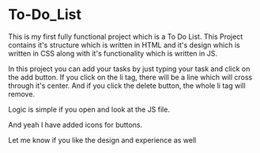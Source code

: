 # To-Do_List
This is my first fully functional project which is a To Do List.
This Project contains it's structure which is written in HTML and it's design which is written in CSS along with it's functionality which is written in JS.

In this project you can add your tasks by just typing your task and click on the add button.
If you click on the li tag, there will be a line which will cross through it's center.
And if you click the delete button, the whole li tag will remove.

Logic is simple if you open and look at the JS file.

And yeah I have added icons for buttons.

Let me know if you like the design and experience as well
